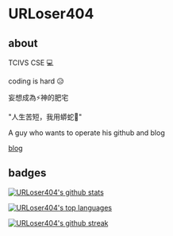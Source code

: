 # URLoser404

## about
TCIVS CSE 💻

coding is hard 😥

妄想成為⚡神的肥宅 

"人生苦短，我用蟒蛇🐍"

A guy who wants to operate his github and blog

[blog](https://urloser404.github.io)

## badges
[![URLoser404's github stats](https://github-readme-stats.vercel.app/api?username=URLoser404&theme=blue-green)](https://github.com/anuraghazra/github-readme-stats)

[![URLoser404's top languages](https://github-readme-stats.vercel.app/api/top-langs/?username=URLoser404&theme=blue-green)](https://github.com/anuraghazra/github-readme-stats)

[![URLoser404's github streak](https://github-readme-streak-stats.herokuapp.com/?user=URLoser404&theme=blue-green)](https://github.com/DenverCoder1/github-readme-streak-stats)

